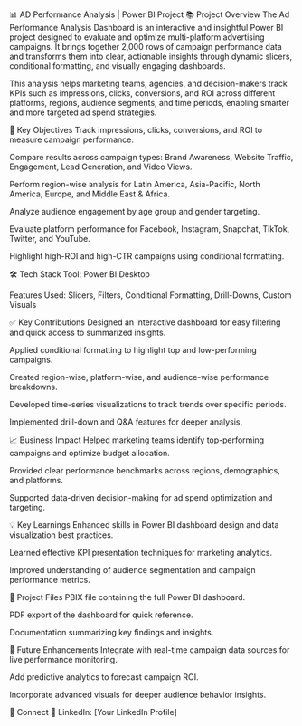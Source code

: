 📊 AD Performance Analysis | Power BI Project
📚 Project Overview
The Ad Performance Analysis Dashboard is an interactive and insightful Power BI project designed to evaluate and optimize multi-platform advertising campaigns.
It brings together 2,000 rows of campaign performance data and transforms them into clear, actionable insights through dynamic slicers, conditional formatting, and visually engaging dashboards.

This analysis helps marketing teams, agencies, and decision-makers track KPIs such as impressions, clicks, conversions, and ROI across different platforms, regions, audience segments, and time periods, enabling smarter and more targeted ad spend strategies.

🎯 Key Objectives
Track impressions, clicks, conversions, and ROI to measure campaign performance.

Compare results across campaign types: Brand Awareness, Website Traffic, Engagement, Lead Generation, and Video Views.

Perform region-wise analysis for Latin America, Asia-Pacific, North America, Europe, and Middle East & Africa.

Analyze audience engagement by age group and gender targeting.

Evaluate platform performance for Facebook, Instagram, Snapchat, TikTok, Twitter, and YouTube.

Highlight high-ROI and high-CTR campaigns using conditional formatting.

🛠️ Tech Stack
Tool: Power BI Desktop

Features Used: Slicers, Filters, Conditional Formatting, Drill-Downs, Custom Visuals

✅ Key Contributions
Designed an interactive dashboard for easy filtering and quick access to summarized insights.

Applied conditional formatting to highlight top and low-performing campaigns.

Created region-wise, platform-wise, and audience-wise performance breakdowns.

Developed time-series visualizations to track trends over specific periods.

Implemented drill-down and Q&A features for deeper analysis.

📈 Business Impact
Helped marketing teams identify top-performing campaigns and optimize budget allocation.

Provided clear performance benchmarks across regions, demographics, and platforms.

Supported data-driven decision-making for ad spend optimization and targeting.

💡 Key Learnings
Enhanced skills in Power BI dashboard design and data visualization best practices.

Learned effective KPI presentation techniques for marketing analytics.

Improved understanding of audience segmentation and campaign performance metrics.

📂 Project Files
PBIX file containing the full Power BI dashboard.

PDF export of the dashboard for quick reference.

Documentation summarizing key findings and insights.

🚀 Future Enhancements
Integrate with real-time campaign data sources for live performance monitoring.

Add predictive analytics to forecast campaign ROI.

Incorporate advanced visuals for deeper audience behavior insights.

🔗 Connect
💼 LinkedIn: [Your LinkedIn Profile]
